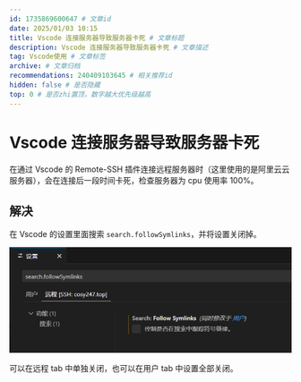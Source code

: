 ```yaml
---
id: 1735869600647 # 文章id
date: 2025/01/03 10:15
title: Vscode 连接服务器导致服务器卡死 # 文章标题
description: Vscode 连接服务器导致服务器卡死 # 文章描述
tag: Vscode使用 # 文章标签
archive: # 文章归档
recommendations: 240409103645 # 相关推荐id
hidden: false # 是否隐藏
top: 0 # 是否zhi置顶，数字越大优先级越高
---
```


# Vscode 连接服务器导致服务器卡死

在通过 Vscode 的 Remote-SSH 插件连接远程服务器时（这里使用的是阿里云云服务器），会在连接后一段时间卡死，检查服务器为 cpu 使用率 100%。

## 解决

在 Vscode 的设置里面搜索 `search.followSymlinks`，并将设置关闭掉。

![alt text](assets/VscodeSSHStuck/image.png)

可以在远程 tab 中单独关闭，也可以在用户 tab 中设置全部关闭。
